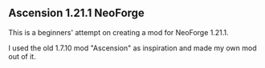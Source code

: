 ## Ascension 1.21.1 NeoForge
This is a beginners' attempt on creating a mod for NeoForge 1.21.1.

I used the old 1.7.10 mod "Ascension" as inspiration and made my own mod out of it.
